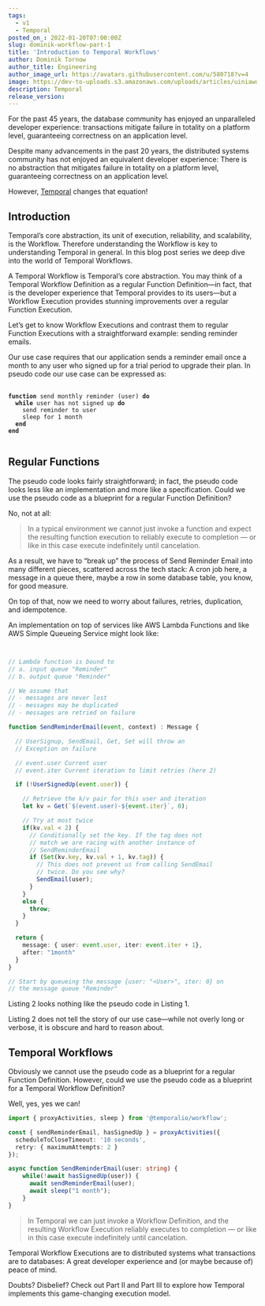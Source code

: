```yaml
---
tags:
  - v1
  - Temporal
posted_on_: 2022-01-20T07:00:00Z
slug: dominik-workflow-part-1
title: 'Introduction to Temporal Workflows'
author: Dominik Tornow
author_title: Engineering
author_image_url: https://avatars.githubusercontent.com/u/580718?v=4
image: https://dev-to-uploads.s3.amazonaws.com/uploads/articles/uiniawopp0cgrloiy777.png
description: Temporal 
release_version: 
---
```


<!--truncate-->

For the past 45 years, the database community has enjoyed an unparalleled developer experience: transactions mitigate failure in totality on a platform level, guaranteeing correctness on an application level.

Despite many advancements in the past 20 years, the distributed systems community has not enjoyed an equivalent developer experience: There is no abstraction that mitigates failure in totality on a platform level, guaranteeing correctness on an application level.

However, [Temporal](temporal.io) changes that equation! 

## Introduction

Temporal’s core abstraction, its unit of execution, reliability, and scalability, is the Workflow. Therefore understanding the Workflow is key to understanding Temporal in general. In this blog post series we deep dive into the world of Temporal Workflows.

A Temporal Workflow is Temporal’s core abstraction. You may think of a Temporal Workflow Definition as a regular Function Definition—in fact, that is the developer experience that Temporal provides to its users—but a Workflow Execution provides stunning improvements over a regular Function Execution.

Let’s get to know Workflow Executions and contrast them to regular Function Executions with a straightforward example: sending reminder emails.

Our use case requires that our application sends a reminder email once a month to any user who signed up for a trial period to upgrade their plan. In pseudo code our use case can be expressed as:

<pre>
  <code>
<b>function</b> send monthly reminder (user) <b>do</b>
  <b>while</b> user has not signed up <b>do</b>
    send reminder to user
    sleep for 1 month
  <b>end</b>
<b>end</b>
  </code>
</pre>

## Regular Functions

The pseudo code looks fairly straightforward; in fact, the pseudo code looks less like an implementation and more like a specification. Could we use the pseudo code as a blueprint for a regular Function Definition?

No, not at all:

> In a typical environment we cannot just invoke a function and expect the resulting function execution to reliably execute to completion — or like in this case execute indefinitely until cancelation.

As a result, we have to “break up” the process of Send Reminder Email into many different pieces, scattered across the tech stack: A cron job here, a message in a queue there, maybe a row in some database table, you know, for good measure.

On top of that, now we need to worry about failures, retries, duplication, and idempotence.

An implementation on top of services like AWS Lambda Functions and like AWS Simple Queueing Service might look like:

```typescript


// Lambda function is bound to
// a. input queue "Reminder"
// b. output queue "Reminder"

// We assume that
// - messages are never lost
// - messages may be duplicated
// - messages are retried on failure

function SendReminderEmail(event, context) : Message {

  // UserSignup, SendEmail, Get, Set will throw an
  // Exception on failure

  // event.user Current user
  // event.iter Current iteration to limit retries (here 2)

  if (!UserSignedUp(event.user)) {

    // Retrieve the k/v pair for this user and iteration
    let kv = Get(`$(event.user)-${event.iter}`, 0);

    // Try at most twice
    if(kv.val < 2) {
      // Conditionally set the key. If the tag does not 
      // match we are racing with another instance of
      // SendReminderEmail
      if (Set(kv.key, kv.val + 1, kv.tag)) {
        // This does not prevent us from calling SendEmail
        // twice. Do you see why?
        SendEmail(user);
      }
    }
    else {
      throw;
    }
  }

  return {
    message: { user: event.user, iter: event.iter + 1},
    after: "1month"
  }
}

// Start by queueing the message {user: "<User>", iter: 0} on
// the message queue "Reminder"

```

Listing 2 looks nothing like the pseudo code in Listing 1. 

Listing 2 does not tell the story of our use case—while not overly long or verbose, it is obscure and hard to reason about.

## Temporal Workflows

Obviously we cannot use the pseudo code as a blueprint for a regular Function Definition. However, could we use the pseudo code as a blueprint for a Temporal Workflow Definition?

Well, yes, yes we can!

```typescript
import { proxyActivities, sleep } from '@temporalio/workflow';

const { sendReminderEmail, hasSignedUp } = proxyActivities({
  scheduleToCloseTimeout: '10 seconds',
  retry: { maximumAttempts: 2 }
});

async function SendReminderEmail(user: string) {
    while(!await hasSignedUp(user)) {
      await sendReminderEmail(user);
      await sleep("1 month");
    }
}
```

> In Temporal we can just invoke a Workflow Definition, and the resulting Workflow Execution reliably executes to completion — or like in this case execute indefinitely until cancelation.

Temporal Workflow Executions are to distributed systems what transactions are to databases: A great developer experience and (or maybe because of) peace of mind.

Doubts? Disbelief? Check out Part II and Part III to explore how Temporal implements this game-changing execution model.
